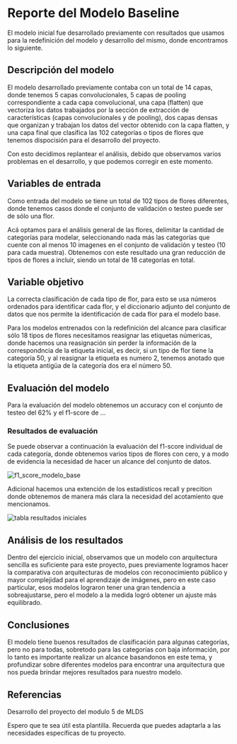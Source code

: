 # Reporte del Modelo Baseline

El modelo inicial fue desarrollado previamente con resultados que usamos para la redefinición del modelo y desarrollo del mismo, donde encontramos lo siguiente.

## Descripción del modelo

El modelo desarrollado previamente contaba con un total de 14 capas, donde tenemos 5 capas convolucionales, 5 capas de pooling correspondiente a cada capa convolucional, una capa (flatten) que vectoriza los datos trabajados por la sección de extracción de características (capas convolucionales y de pooling), dos capas densas que organizan y trabajan los datos del vector obtenido con la capa flatten, y una capa final que clasifica las 102 categorías o tipos de flores que tenemos dispocisión para el desarrollo del proyecto. 

Con esto decidimos replantear el análisis, debido que observamos varios problemas en el desarrollo, y que podemos corregir en este momento.

## Variables de entrada

Como entrada del modelo se tiene un total de 102 tipos de flores diferentes, donde tenemos casos donde el conjunto de validación o testeo puede ser de sólo una flor. 

Acá optamos para el análisis general de las flores, delimitar la cantidad de categorías para modelar, seleccionando nada más las categorías que cuente con al menos 10 imagenes en el conjunto de validación y testeo (10 para cada muestra). Obtenemos con este resultado una gran reducción de tipos de flores a incluir, siendo un total de 18 categorías en total.

## Variable objetivo

La correcta clasificación de cada tipo de flor, para esto se usa números ordenados para identificar cada flor, y el diccionario adjunto del conjunto de datos que nos permite la identificación de cada flor para el modelo base.

Para los modelos entrenados con la redefinición del alcance para clasificar sólo 18 tipos de flores necesitamos reasignar las etiquetas númericas, donde hacemos una reasignación sin perder la información de la correspondncia de la etiqueta inicial, es decir, si un tipo de flor tiene la categoría 50, y al reasignar la etiqueta es numero 2, tenemos anotado que la etiqueta antigüa de la categoría dos era el número 50. 

## Evaluación del modelo

Para la evaluación del modelo obtenemos un accuracy con el conjunto de testeo del 62% y el f1-score de ...

### Resultados de evaluación

Se puede observar a continuación la evaluación del f1-score individual de cada categoría, donde obtenemos varios tipos de flores con cero, y a modo de evidencia la necesidad de hacer un alcance del conjunto de datos.

![f1_score_modelo_base](https://github.com/Serebas12/MLDS6_Grupo1/assets/166343815/b8477ca1-c588-45dd-a096-eab65c727bae) 

Adicional hacemos una extención de los estadísticos recall y precition donde obtenemos de manera más clara la necesidad del acotamiento que mencionamos.

![tabla resultados iniciales](https://github.com/Serebas12/MLDS6_Grupo1/assets/166343815/c7e6f334-5796-4827-ac10-179405a264f5)

## Análisis de los resultados

Dentro del ejercicio inicial, observamos que un modelo con arquitectura sencilla es suficiente para este proyecto, pues previamente logramos hacer la comparativa con arquitecturas de modelos con reconocimiento público y mayor complejidad para el aprendizaje de imágenes, pero en este caso particular, esos modelos lograron tener una gran tendencia a sobreajustarse, pero el modelo a la medida logró obtener un ajuste más equilibrado.

## Conclusiones

El modelo tiene buenos resultados de clasificación para algunas categorías, pero no para todas, sobretodo para las categorías con baja información, por lo tanto es importante realizar un alcance basandonos en este tema, y profundizar sobre diferentes modelos para encontrar una arquitectura que nos pueda brindar mejores resultados para nuestro modelo.

## Referencias

Desarrollo del proyecto del modulo 5 de MLDS

Espero que te sea útil esta plantilla. Recuerda que puedes adaptarla a las necesidades específicas de tu proyecto.
